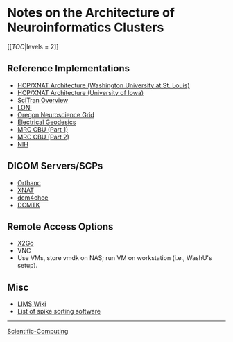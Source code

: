 Notes on the Architecture of Neuroinformatics Clusters
======================================================

[[_TOC_|levels = 2]]

Reference Implementations
-------------------------

-   [HCP/XNAT Architecture (Washington University at St. Louis)](https://wiki.xnat.org/display/XNAT16/Example+XNAT+Architecture)
-   [HCP/XNAT Architecture (University of Iowa)](https://wiki.xnat.org/display/XNAT16/XNAT+Hardware+for+Enterprise+Storage)
-   [SciTran Overview](https://scitran.github.io/#technology)
-   [LONI](http://www.loni.usc.edu/about_loni/resources/ComputingResources.php)
-   [Oregon Neuroscience Grid](https://lcni.uoregon.edu/kb-articles/working-on-the-grid)
-   [Electrical Geodesics](http://www.egi.com/neuroinformatics/neuroinformatics-technologies)
-   [MRC CBU (Part 1)](http://imaging.mrc-cbu.cam.ac.uk/imaging/Scientific-Computing)
-   [MRC CBU (Part 2)](http://imaging.mrc-cbu.cam.ac.uk/imaging/ImagingComputing)
-   [NIH](https://hpc.nih.gov)

DICOM Servers/SCPs
------------------

-   [Orthanc](https://github.com/jodogne/Orthanc)
-   [XNAT](http://xnat.org/)
-   [dcm4chee](http://www.dcm4che.org)
-   [DCMTK](http://dicom.offis.de/dcmtk.php.en)

Remote Access Options
---------------------

-   [X2Go](http://wiki.x2go.org/doku.php)
-   VNC
-   Use VMs, store vmdk on NAS; run VM on workstation (i.e., WashU's setup).

Misc
----

-   [LIMS Wiki](http://www.limswiki.org/index.php/Main_Page)
-   [List of spike sorting software](https://simonster.github.io/SpikeSortingSoftware/)

* * * * *

[Scientific-Computing](Scientific-Computing)
